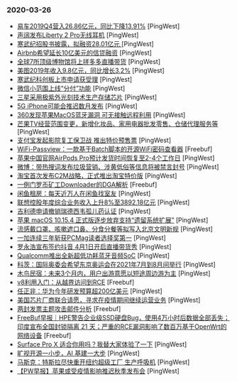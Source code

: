 ### 2020-03-26

* [易车2019Q4营入26.86亿元，同比下降13.91%](https://www.pingwest.com/w/207519) [PingWest]
* [声阔发布Liberty 2 Pro无线耳机](https://www.pingwest.com/w/207518) [PingWest]
* [寒武纪招股书披露，拟融资28.01亿元 ](https://www.pingwest.com/w/207517) [PingWest]
* [Airbnb希望延长10亿美元的信贷融资](https://www.pingwest.com/w/207516) [PingWest]
* [全球7所顶级博物馆将上拼多多直播带货](https://www.pingwest.com/w/207515) [PingWest]
* [美图2019年收入9.8亿元，同比增长3.2%](https://www.pingwest.com/w/207514) [PingWest]
* [寒武纪科创板上市申请获受理](https://www.pingwest.com/w/207513) [PingWest]
* [微信小范围上线“分付”功能](https://www.pingwest.com/w/207512) [PingWest]
* [三星采用极紫外光刻技术生产存储芯片](https://www.pingwest.com/w/207510) [PingWest]
* [5G iPhone可能会推迟数月发布](https://www.pingwest.com/w/207509) [PingWest]
* [360发现苹果MacOS蓝牙漏洞 可无接触远程利用](https://www.pingwest.com/w/207508) [PingWest]
* [芒果TV经营范围变更，新增化妆品、家用电器批发零售、仓储代理服务等](https://www.pingwest.com/w/207506) [PingWest]
* [支付宝发起影院复工保卫战 推出特价预售票](https://www.pingwest.com/w/207505) [PingWest]
* [WiFi-Passview：一款基于Batch脚本的开源WiFi密码查看器](https://www.freebuf.com/articles/network/229287.html) [Freebuf]
* [苹果中国官网AirPods Pro预计发货时间恢复至2-4个工作日](https://www.pingwest.com/w/207502) [PingWest]
* [微博：带热搜词发布垃圾营销、涉黄低俗等信息将被禁言封号](https://www.pingwest.com/w/207501) [PingWest]
* [淘宝首次发布C2M战略，正式推出淘宝特价版](https://www.pingwest.com/w/207498) [PingWest]
* [一例门罗币矿工Downloader的DGA解析](https://www.freebuf.com/articles/others-articles/228761.html) [Freebuf]
* [闲鱼租房：每天近万人在闲鱼找室友](https://www.pingwest.com/w/207497) [PingWest]
* [联想控股年度综合业务收入上升8%至3892.18亿元](https://www.pingwest.com/w/207496) [PingWest]
* [吉利德申请撤销瑞德西韦孤儿药认证](https://www.pingwest.com/w/207495) [PingWest]
* [苹果 macOS 10.15.4 正式版逐步放弃支持“遗留系统扩展”](https://www.pingwest.com/w/207493) [PingWest]
* [流感戴口罩、咳嗽遮口鼻、分食分餐等拟写入北京文明新规](https://www.pingwest.com/w/207492) [PingWest]
* [一加连续三年斩获PCMag读者选择奖第一](https://www.pingwest.com/w/207491) [PingWest]
* [罗永浩宣布签约抖音 4月1日开启直播带货秀](https://www.pingwest.com/w/207489) [PingWest]
* [Qualcomm推出全新超低功耗蓝牙音频SoC](https://www.pingwest.com/w/207488) [PingWest]
* [科茨：国际奥委会希望东京奥运会在2021年7月到8月间举行](https://www.pingwest.com/w/207486) [PingWest]
* [木鸟民宿：未来3个月内，用户出游意愿以短途周边游为主](https://www.pingwest.com/w/207485) [PingWest]
* [v8利用入门：从越界访问到RCE](https://www.freebuf.com/vuls/230182.html) [Freebuf]
* [任正非：华为今年研发预算超200亿美元](https://www.pingwest.com/w/207484) [PingWest]
* [美国芯片厂商联合请愿，寻求在疫情期间继续运营业务](https://www.pingwest.com/w/207483) [PingWest]
* [两封发票主题攻击邮件分析](https://www.freebuf.com/articles/system/229856.html) [Freebuf]
* [FreeBuf早报｜HPE警告企业级SSD硬盘Bug，使用4万小时后数据全部丢失；印度宣布全国封锁隔离 21 天；严重的RCE漏洞影响了数百万基于OpenWrt的网络设备](https://www.freebuf.com/news/231547.html) [Freebuf]
* [Surface Pro X 适合你用吗？我替大家体验了一下](https://www.pingwest.com/a/207453) [PingWest]
* [旷视开源一小步，AI 基建一大步](https://www.pingwest.com/a/207449) [PingWest]
* [马斯克：特斯拉尽快重开纽约超级工厂 生产呼吸机](https://www.pingwest.com/w/207482) [PingWest]
* [【PW早报】苹果或受疫情影响推迟秋季发布会](https://www.pingwest.com/w/207474) [PingWest]
